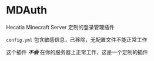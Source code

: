 # MDAuth

Hecatia Minecraft Server 定制的登录管理插件

`config.yml` 包含敏感信息，已移除，无配置文件不能正常工作

这个插件 ***不会*** 在你的服务器上正常工作，这是一个定制的插件
